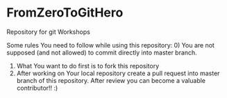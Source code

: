 # FromZeroToGitHero
Repository for git Workshops

Some rules You need to follow while using this repository:
0) You are not supposed (and not allowed) to commit directly into master branch. 
1) What You want to do first is to fork this repository
2) After working on Your local repository create a pull request into master branch of this repository. After review you can become a valuable contributor!! :)